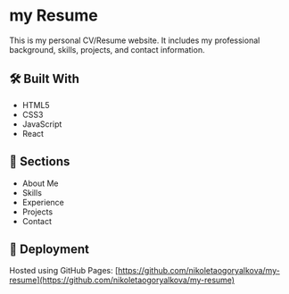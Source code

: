 # my Resume
This is my personal CV/Resume website. It includes my professional background, skills, projects, and contact information.

## 🛠️ Built With

- HTML5
- CSS3
- JavaScript 
- React

## 📂 Sections

- About Me
- Skills
- Experience
- Projects
- Contact

## 🚀 Deployment

Hosted using GitHub Pages: [https://github.com/nikoletaogoryalkova/my-resume](https://github.com/nikoletaogoryalkova/my-resume)
